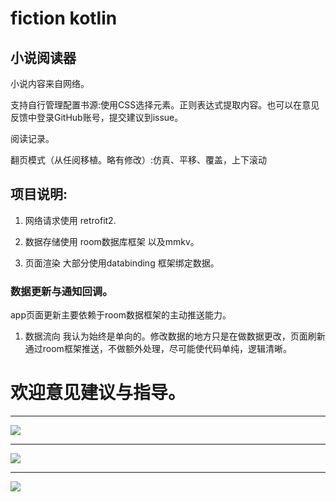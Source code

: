 # fiction kotlin
## 小说阅读器
<p>小说内容来自网络。
<p>支持自行管理配置书源:使用CSS选择元素。正则表达式提取内容。也可以在意见反馈中登录GitHub账号，提交建议到issue。
<p>阅读记录。
<p>翻页模式（从任阅移植。略有修改）:仿真、平移、覆盖，上下滚动
  
## 项目说明:

1. 网络请求使用 retrofit2.

2. 数据存储使用 room数据库框架 以及mmkv。

3. 页面渲染 大部分使用databinding 框架绑定数据。

### 数据更新与通知回调。

app页面更新主要依赖于room数据框架的主动推送能力。

1. 数据流向 我认为始终是单向的。修改数据的地方只是在做数据更改，页面刷新通过room框架推送，不做额外处理，尽可能使代码单纯，逻辑清晰。

# 欢迎意见建议与指导。

---
![](https://raw.githubusercontent.com/lTBeL/novel_extra/master/screen/20181218_100523.gif)

---

![](https://raw.githubusercontent.com/lTBeL/novel_extra/master/screen/20181218_100607.gif)

---

![](https://raw.githubusercontent.com/lTBeL/novel_extra/master/screen/20181218_100641.gif)

